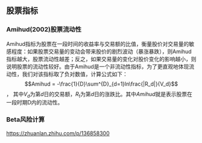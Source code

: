 ## 股票指标
### Amihud(2002)股票流动性
Amihud指标为股票在一段时间的收益率与交易额的比值，衡量股价对交易量的敏感程度：如果股票交易量的变动会带来股价的剧烈波动（暴涨暴跌），则Amihud指标越大，股票流动性越差；反之，如果交易量的变化对股价变化的影响越小，则说明股票的流动性较好。由于Amihud是一个非流动性指标，为了更直观地体现流动性，我们对该指标取了负对数值，计算公式如下：
$$Amihud = -\frac{1}{D}\sum^{D}_{d=1}ln\frac{|R_d|}{V_d}$$
，
其中$V_d$为第$d$日的交易额，$R_t$为第$d$日的涨跌比。其中$Amihud$就是表示股票在一段时期D内的流动性。

### Beta风险计算
https://zhuanlan.zhihu.com/p/136858300
